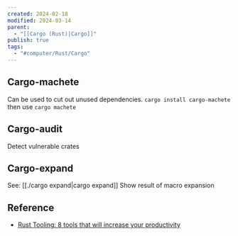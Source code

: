 ```yaml
---
created: 2024-02-18
modified: 2024-03-14
parent:
  - "[[Cargo (Rust)|Cargo]]"
publish: true
tags:
  - "#computer/Rust/Cargo"
---
```

## Cargo-machete
Can be used to cut out unused dependencies. `cargo install cargo-machete` then use `cargo machete`

## Cargo-audit
Detect vulnerable crates

## Cargo-expand
See: [[./cargo expand|cargo expand]]
Show result of macro expansion

## Reference
- [Rust Tooling: 8 tools that will increase your productivity](https://www.shuttle.rs/blog/2024/02/15/best-rust-tooling)